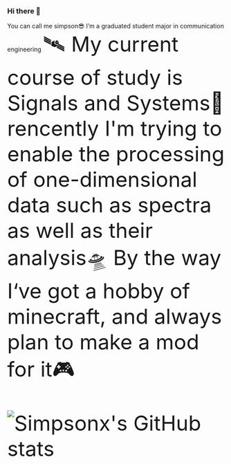 ### Hi there 👋
You can call me simpson😎
I’m a graduated student major in communication engineering
</font><font size=10>🛰
My current course of study is Signals and Systems📲
  rencently I'm trying to enable the processing of one-dimensional data such as spectra as well as their analysis🛸
By the way I‘ve got a hobby of minecraft, and always plan to make a mod for it🎮
  
![Simpsonx's GitHub stats](https://github-readme-stats.vercel.app/api?username=simpsonx)
<!--
**simpsonx/simpsonx** is a ✨ _special_ ✨ repository because its `README.md` (this file) appears on your GitHub profile.

Here are some ideas to get you started:

- 🔭 I’m currently working on ...
- 🌱 I’m currently learning ...
- 👯 I’m looking to collaborate on ...
- 🤔 I’m looking for help with ...
- 💬 Ask me about ...
- 📫 How to reach me: ...
- 😄 Pronouns: ...
- ⚡ Fun fact: ...
-->

